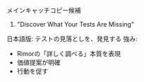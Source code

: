 メインキャッチコピー候補
1. "Discover What Your Tests Are Missing"

日本語版: テストの見落としを、発見する
強み:
  - Rimorの「詳しく調べる」本質を表現
  - 価値提案が明確
  - 行動を促す